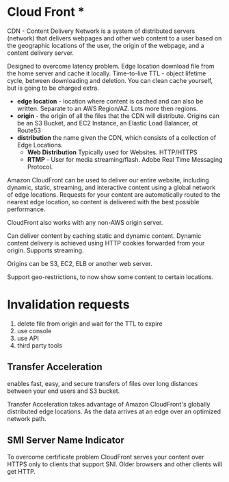 # Cloud Front *
CDN - Content Delivery Network
is a system of distributed servers (network) that delivers webpages and other web content to a user based on the geographic locations of the user, the origin of the webpage, and a content delivery server.

Designed to overcome latency problem. Edge location download file from the home server and cache it locally. 
Time-to-live TTL - object lifetime cycle, between downloading and deletion. You can clean cache yourself, but is going to be charged extra.

- **edge location** - location where content is cached and can also be written. Separate to an AWS Region/AZ. Lots more then regions.
- **origin** - the origin of all the files that the CDN will distribute. Origins can be an S3 Bucket, and EC2 Instance, an Elastic Load Balancer, ot Route53
- **distribution** the name given the CDN, which consists of a collection of Edge Locations.
    - **Web Distribution** Typically used for Websites. HTTP/HTTPS
    - **RTMP** - User for media streaming/flash. Adobe Real Time Messaging Protocol.

Amazon CloudFront can be used to deliver our entire website, including dynamic, static, streaming, and interactive content using a global network of edge locations. Requests for your content are automatically routed to the nearest edge location, so content is delivered with the best possible 
performance. 

CloudFront also works with any non-AWS origin server.

Can deliver content by caching static and dynamic content. Dynamic content delivery is achieved using HTTP cookies forwarded from your origin. Supports streaming. 

Origins can be S3, EC2, ELB or another web server.

Support geo-restrictions, to now show some content to certain locations.

# Invalidation requests
1. delete file from origin and wait for the TTL to expire
1. use console
1. use API
1. third party tools

## Transfer Acceleration
enables fast, easy, and secure transfers of files over long distances between your end users and S3 bucket. 

Transfer Acceleration takes advantage of Amazon CloudFront's globally distributed edge locations. As the data arrives at an edge over an optimized network path. 

## SMI Server Name Indicator
To overcome certificate problem
CloudFront serves your content over HTTPS only to clients that support SNI. Older browsers and other clients will get HTTP.

